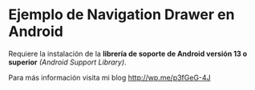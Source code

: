 # Ejemplo de Navigation Drawer en Android

Requiere la instalación de la **librería de soporte de Android versión 13 o superior** *(Android Support Library)*.

Para más información visita mi blog http://wp.me/p3fGeG-4J